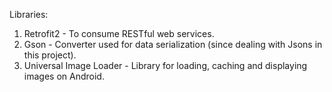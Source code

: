 Libraries:
1. Retrofit2 - To consume RESTful web services.
2. Gson - Converter used for data serialization (since dealing with Jsons in this project).
3. Universal Image Loader - Library for loading, caching and displaying images on Android.